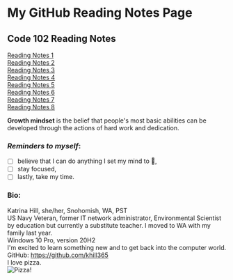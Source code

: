 # My GitHub Reading Notes Page

## Code 102 Reading Notes
[Reading Notes 1](https://katrina-l-hill.github.io/reading-notes-Read-01/) <br>
[Reading Notes 2](https://katrina-l-hill.github.io/reading-notes-Read-02/) <br>
[Reading Notes 3](https://katrina-l-hill.github.io/reading-notes-Read-03/) <br>
[Reading Notes 4](https://katrina-l-hill.github.io/reading-notes-Read-04/) <br>
[Reading Notes 5](https://katrina-l-hill.github.io/reading-notes-Read-05/) <br>
[Reading Notes 6](https://katrina-l-hill.github.io/reading-notes-Read-06/) <br>
[Reading Notes 7](https://katrina-l-hill.github.io/reading-notes-Read-07/) <br>
[Reading Notes 8](https://katrina-l-hill.github.io/reading-notes-Read-08/) <br>

**Growth mindset** is the belief that people's most basic abilities can be developed through the actions of hard work and dedication.

### *Reminders to myself*: <br>
- [ ]  believe that I can do anything I set my mind to 🙂,
- [ ]  stay focused,
- [ ]  lastly, take my time.

### Bio: <br>
Katrina Hill, she/her, Snohomish, WA, PST <br>
US Navy Veteran, former IT network administrator, Environmental Scientist by education but currently a substitute teacher. I moved to WA with my family last year. <br>
Windows 10 Pro, version 20H2 <br>
I'm excited to learn something new and to get back into the computer world. <br>
GitHub: https://github.com/khill365 <br>
I love pizza. <br>
![Pizza!](https://user-images.githubusercontent.com/98134026/150919778-2179cd29-66fe-4268-bd13-8e70d46e9595.jpg|width=100px)
